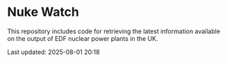 # Nuke Watch

This repository includes code for retrieving the latest information available on the output of EDF nuclear power plants in the UK.

Last updated: 2025-08-01 20:18